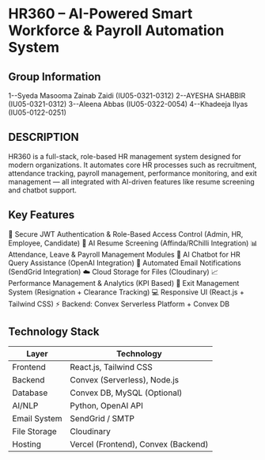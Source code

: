 # HR360 – AI-Powered Smart Workforce & Payroll Automation System

## Group Information
1--Syeda Masooma Zainab Zaidi (IU05-0321-0312)
2--AYESHA SHABBIR (IU05-0321-0312)
3--Aleena Abbas (IU05-0322-0054)
4--Khadeeja Ilyas (IU05-0122-0251)

## DESCRIPTION

HR360 is a full-stack, role-based HR management system designed for modern organizations. It automates core HR processes such as recruitment, attendance tracking, payroll management, performance monitoring, and exit management — all integrated with AI-driven features like resume screening and chatbot support.

## Key Features

🔐 Secure JWT Authentication & Role-Based Access Control (Admin, HR, Employee, Candidate)
📄 AI Resume Screening (Affinda/RChilli Integration)
📊 Attendance, Leave & Payroll Management Modules
🤖 AI Chatbot for HR Query Assistance (OpenAI Integration)
📧 Automated Email Notifications (SendGrid Integration)
☁️ Cloud Storage for Files (Cloudinary)
📈 Performance Management & Analytics (KPI Based)
🏢 Exit Management System (Resignation + Clearance Tracking)
💻 Responsive UI (React.js + Tailwind CSS)
⚡ Backend: Convex Serverless Platform + Convex DB

## Technology Stack

| Layer        | Technology                          |
| ------------ | ----------------------------------- |
| Frontend     | React.js, Tailwind CSS              |
| Backend      | Convex (Serverless), Node.js        |
| Database     | Convex DB, MySQL (Optional)         |
| AI/NLP       | Python, OpenAI API                  |
| Email System | SendGrid / SMTP                     |
| File Storage | Cloudinary                          |
| Hosting      | Vercel (Frontend), Convex (Backend) |


